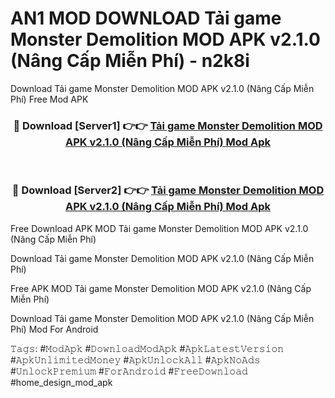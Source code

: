 # AN1 MOD DOWNLOAD Tải game Monster Demolition MOD APK v2.1.0 (Nâng Cấp Miễn Phí) - n2k8i
Download Tải game Monster Demolition MOD APK v2.1.0 (Nâng Cấp Miễn Phí) Free Mod APK

<div align="center">
<h3>🔴 Download [Server1] 👉👉 <a href="https://apk-comot.site?title=Tải_game_Monster_Demolition_MOD_APK_v2.1.0_(Nâng_Cấp_Miễn_Phí)">Tải game Monster Demolition MOD APK v2.1.0 (Nâng Cấp Miễn Phí) Mod Apk</a></h3><br>

<h3>🔴 Download [Server2] 👉👉 <a href="https://apk-comot.site?title=Tải_game_Monster_Demolition_MOD_APK_v2.1.0_(Nâng_Cấp_Miễn_Phí)">Tải game Monster Demolition MOD APK v2.1.0 (Nâng Cấp Miễn Phí) Mod Apk</a></h3>
</div>


Free Download APK MOD Tải game Monster Demolition MOD APK v2.1.0 (Nâng Cấp Miễn Phí)

Download Tải game Monster Demolition MOD APK v2.1.0 (Nâng Cấp Miễn Phí) 

Free APK MOD Tải game Monster Demolition MOD APK v2.1.0 (Nâng Cấp Miễn Phí) 

Download Tải game Monster Demolition MOD APK v2.1.0 (Nâng Cấp Miễn Phí) Mod For Android

𝚃𝚊𝚐𝚜: #𝙼𝚘𝚍𝙰𝚙𝚔 #𝙳𝚘𝚠𝚗𝚕𝚘𝚊𝚍𝙼𝚘𝚍𝙰𝚙𝚔 #𝙰𝚙𝚔𝙻𝚊𝚝𝚎𝚜𝚝𝚅𝚎𝚛𝚜𝚒𝚘𝚗 #𝙰𝚙𝚔𝚄𝚗𝚕𝚒𝚖𝚒𝚝𝚎𝚍𝙼𝚘𝚗𝚎𝚢 #𝙰𝚙𝚔𝚄𝚗𝚕𝚘𝚌𝚔𝙰𝚕𝚕 #𝙰𝚙𝚔𝙽𝚘𝙰𝚍𝚜 #𝚄𝚗𝚕𝚘𝚌𝚔𝙿𝚛𝚎𝚖𝚒𝚞𝚖 #𝙵𝚘𝚛𝙰𝚗𝚍𝚛𝚘𝚒𝚍 #𝙵𝚛𝚎𝚎𝙳𝚘𝚠𝚗𝚕𝚘𝚊𝚍 #home_design_mod_apk